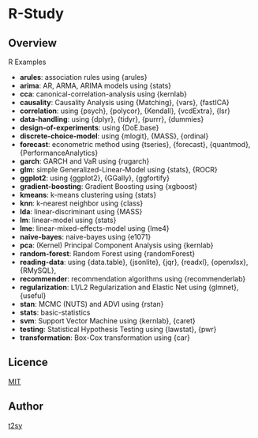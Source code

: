 R-Study
====

## Overview
R Examples

- **arules**: association rules using {arules}
- **arima**: AR, ARMA, ARIMA models using {stats}
- **cca**: canonical-correlation-analysis using {kernlab}
- **causality**: Causality Analysis using {Matching}, {vars}, {fastICA}
- **correlation**: using {psych}, {polycor}, {Kendall}, {vcdExtra}, {lsr}
- **data-handling**: using {dplyr}, {tidyr}, {purrr}, {dummies}
- **design-of-experiments**: using {DoE.base}
- **discrete-choice-model**: using {mlogit}, {MASS}, {ordinal}
- **forecast**: econometric method using {tseries}, {forecast}, {quantmod}, {PerformanceAnalytics}
- **garch**: GARCH and VaR using {rugarch}
- **glm**: simple Generalized-Linear-Model using {stats}, {ROCR}
- **ggplot2**: using {ggplot2}, {GGally}, {ggfortify}
- **gradient-boosting**: Gradient Boosting using {xgboost}
- **kmeans**: k-means clustering using {stats}
- **knn**: k-nearest neighbor using {class}
- **lda**: linear-discriminant using {MASS}
- **lm**: linear-model using {stats}
- **lme**: linear-mixed-effects-model using {lme4}
- **naive-bayes**: naive-bayes using {e1071}
- **pca**: (Kernel) Principal Component Analysis using {kernlab}
- **random-forest**: Random Forest using {randomForest}
- **reading-data**: using {data.table}, {jsonlite}, {jqr}, {readxl}, {openxlsx}, {RMySQL},
- **recommender**: recommendation algorithms using {recommenderlab}
- **regularization**: L1/L2 Regularization and Elastic Net using {glmnet}, {useful}
- **stan**: MCMC (NUTS) and ADVI using {rstan}
- **stats**: basic-statistics
- **svm**: Support Vector Machine using {kernlab}, {caret}
- **testing**: Statistical Hypothesis Testing using {lawstat}, {pwr}
- **transformation**: Box-Cox transformation using {car}

## Licence
[MIT](http://opensource.org/licenses/MIT)

## Author
[t2sy](https://github.com/fisproject)
